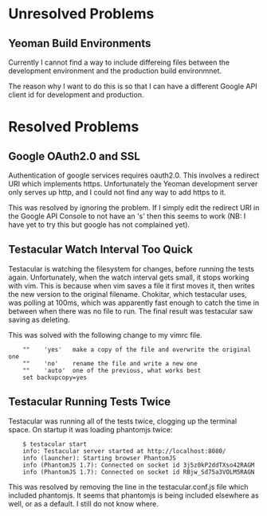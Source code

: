 Unresolved Problems
===================

Yeoman Build Environments
-------------------------

Currently I cannot find a way to include differeing files between the development environment and the production build environmnet.

The reason why I want to do this is so that I can have a different Google API client id for development and production.

Resolved Problems
=================

Google OAuth2.0 and SSL
-----------------------

Authentication of google services requires oauth2.0. This involves a redirect URI which implements https. Unfortunately the Yeoman development server only serves up http, and I could not find any way to add https to it.

This was resolved by ignoring the problem. If I simply edit the redirect URI in the Google API Console to not have an 's' then this seems to work (NB: I have yet to try this but google has not complained yet).

Testacular Watch Interval Too Quick
-----------------------------------

Testacular is watching the filesystem for changes, before running the tests again. Unfortunately, when the watch interval gets small, it stops working with vim. This is because when vim saves a file it first moves it, then writes the new version to the original filename. Chokitar, which testacular uses, was polling at 100ms, which was apparently fast enough to catch the time in between when there was no file to run. The final result was testacular saw saving as deleting.

This was solved with the following change to my vimrc file.

		""    'yes'   make a copy of the file and overwrite the original one
		""    'no'    rename the file and write a new one
		""    'auto'  one of the previous, what works best
		set backupcopy=yes

Testacular Running Tests Twice
------------------------------

Testacular was running all of the tests twice, clogging up the terminal space. On startup it was loading phantomjs twice:

		$ testacular start
		info: Testacular server started at http://localhost:8080/
		info (launcher): Starting browser PhantomJS
		info (PhantomJS 1.7): Connected on socket id 3j5z0kP2ddTXso42RAGM
		info (PhantomJS 1.7): Connected on socket id RBjw_Sd75a3VOLM5RAGN

This was resolved by removing the line in the testacular.conf.js file which included phantomjs. It seems that phantomjs is being included elsewhere as well, or as a default. I still do not know where.
